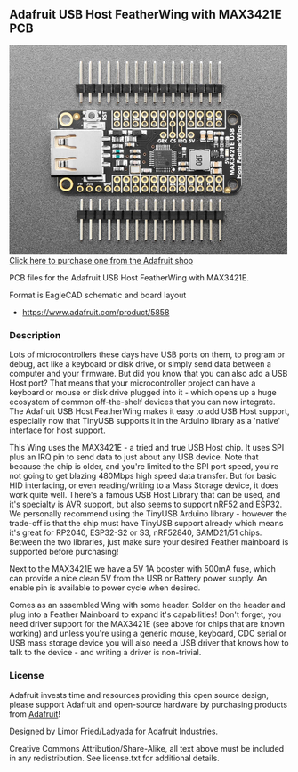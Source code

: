 ## Adafruit USB Host FeatherWing with MAX3421E PCB

<a href="http://www.adafruit.com/products/5858"><img src="assets/5858.jpg?raw=true" width="500px"><br/>
Click here to purchase one from the Adafruit shop</a>

PCB files for the Adafruit USB Host FeatherWing with MAX3421E. 

Format is EagleCAD schematic and board layout
* https://www.adafruit.com/product/5858

### Description

Lots of microcontrollers these days have USB ports on them, to program or debug, act like a keyboard or disk drive, or simply send data between a computer and your firmware. But did you know that you can also add a USB Host port? That means that your microcontroller project can have a keyboard or mouse or disk drive plugged into it - which opens up a huge ecosystem of common off-the-shelf devices that you can now integrate. The Adafruit USB Host FeatherWing makes it easy to add USB Host support, especially now that TinyUSB supports it in the Arduino library as a 'native' interface for host support. 

This Wing uses the MAX3421E - a tried and true USB Host chip. It uses SPI plus an IRQ pin to send data to just about any USB device. Note that because the chip is older, and you're limited to the SPI port speed, you're not going to get blazing 480Mbps high speed data transfer. But for basic HID interfacing, or even reading/writing to a Mass Storage device, it does work quite well. There's a famous USB Host Library that can be used, and it's specialty is AVR support, but also seems to support nRF52 and ESP32. We personally recommend using the TinyUSB Arduino library - however the trade-off is that the chip must have TinyUSB support already which means it's great for RP2040, ESP32-S2 or S3, nRF52840, SAMD21/51 chips. Between the two libraries, just make sure your desired Feather mainboard is supported before purchasing! 

Next to the MAX3421E we have a 5V 1A booster with 500mA fuse, which can provide a nice clean 5V from the USB or Battery power supply. An enable pin is available to power cycle when desired.

Comes as an assembled Wing with some header. Solder on the header and plug into a Feather Mainboard to expand it's capabilities! Don't forget, you need driver support for the MAX3421E (see above for chips that are known working) and unless you're using a generic mouse, keyboard, CDC serial or USB mass storage device you will also need a USB driver that knows how to talk to the device - and writing a driver is non-trivial.

### License

Adafruit invests time and resources providing this open source design, please support Adafruit and open-source hardware by purchasing products from [Adafruit](https://www.adafruit.com)!

Designed by Limor Fried/Ladyada for Adafruit Industries.

Creative Commons Attribution/Share-Alike, all text above must be included in any redistribution. 
See license.txt for additional details.
